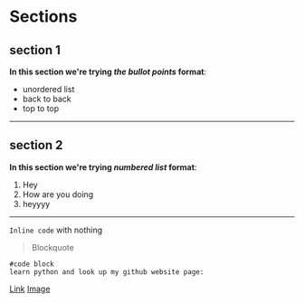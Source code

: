 # Sections #
## section 1 

**In this section we're trying *the bullot points* format**: 
* unordered list 
* back to back
* top to top

---

## section 2 

**In this section we're trying *numbered list* format**:
1. Hey 
2. How are you doing 
3. heyyyy

---

`Inline code` with nothing
> Blockquote 


```
#code block 
learn python and look up my github website page:
```
[Link](https://pasha098.github.io/cse15-lab-reports/)
[Image](https://www.oxfordwebstudio.com/user/pages/06.da-li-znate/sta-je-link/sta-je-link.jpg)
